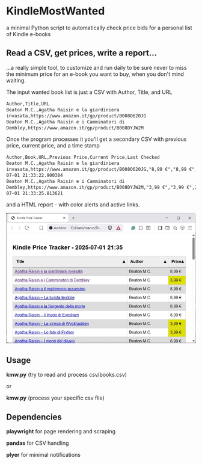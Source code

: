 # KindleMostWanted
 a minimal Python script to automatically check price bids for a personal list of Kindle e-books

## Read a CSV, get prices, write a report...

...a really simple tool, to customize and run daily to be sure never to miss the minimum price for an e-book you want to buy, when you don't mind waiting.

The input wanted book list is just a CSV with Author, Title, and URL

```
Author,Title,URL
Beaton M.C.,Agatha Raisin e la giardiniera invasata,https://www.amazon.it/gp/product/B008O620JG
Beaton M.C.,Agatha Raisin e i Camminatori di Dembley,https://www.amazon.it/gp/product/B008DYJW2M
```

Once the program processes it you'll get a secondary CSV with previous price, current price, and a time stamp

```
Author,Book,URL,Previous Price,Current Price,Last Checked
Beaton M.C.,Agatha Raisin e la giardiniera invasata,https://www.amazon.it/gp/product/B008O620JG,"8,99 €","8,99 €",2025-07-01 21:33:22.900384
Beaton M.C.,Agatha Raisin e i Camminatori di Dembley,https://www.amazon.it/gp/product/B008DYJW2M,"3,99 €","3,99 €",2025-07-01 21:33:25.813621
```

and a HTML report - with color alerts and active links.

![Report](misc/report.jpg)

## Usage

**kmw.py** (try to read and process csv/books.csv)

or

**kmw.py** <csv file name> (process your specific csv file)

## Dependencies

**playwright** for page rendering and scraping

**pandas** for CSV handling

**plyer** for minimal notifications
